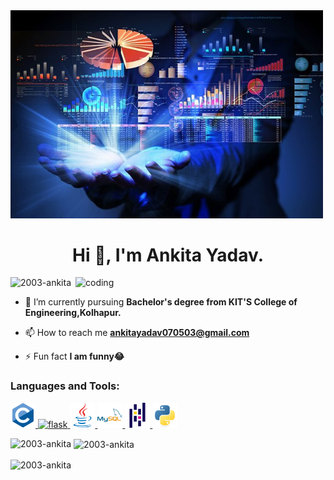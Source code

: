 <img src="https://github.com/2003-ankita/2003-ankita/blob/main/banner.jpg" alt="logo" width="500">
<h1 align="center">Hi 👋, I'm Ankita Yadav.</h1>
<img align='right' alt='coding' width='400' src='https://mir-s3-cdn-cf.behance.net/project_modules/disp/601014116770475.6068beff4640a.gif'>
<p align="left"> <img src="https://komarev.com/ghpvc/?username=2003-ankita&label=Profile%20views&color=0e75b6&style=flat" alt="2003-ankita" /> </p>

- 🌱 I’m currently pursuing **Bachelor's degree from KIT'S College of Engineering,Kolhapur.**

- 📫 How to reach me **ankitayadav070503@gmail.com**

- ⚡ Fun fact **I am funny😂**



<h3 align="left">Languages and Tools:</h3>
<p align="left"> <a href="https://www.cprogramming.com/" target="_blank" rel="noreferrer"> <img src="https://raw.githubusercontent.com/devicons/devicon/master/icons/c/c-original.svg" alt="c" width="40" height="40"/> </a> <a href="https://flask.palletsprojects.com/" target="_blank" rel="noreferrer"> <img src="https://www.vectorlogo.zone/logos/pocoo_flask/pocoo_flask-icon.svg" alt="flask" width="40" height="40"/> </a> <a href="https://www.java.com" target="_blank" rel="noreferrer"> <img src="https://raw.githubusercontent.com/devicons/devicon/master/icons/java/java-original.svg" alt="java" width="40" height="40"/> </a> <a href="https://www.mysql.com/" target="_blank" rel="noreferrer"> <img src="https://raw.githubusercontent.com/devicons/devicon/master/icons/mysql/mysql-original-wordmark.svg" alt="mysql" width="40" height="40"/> </a> <a href="https://pandas.pydata.org/" target="_blank" rel="noreferrer"> <img src="https://raw.githubusercontent.com/devicons/devicon/2ae2a900d2f041da66e950e4d48052658d850630/icons/pandas/pandas-original.svg" alt="pandas" width="40" height="40"/> </a> <a href="https://www.python.org" target="_blank" rel="noreferrer"> <img src="https://raw.githubusercontent.com/devicons/devicon/master/icons/python/python-original.svg" alt="python" width="40" height="40"/> </a> </p>

<p><img align="left" src="https://github-readme-stats.vercel.app/api/top-langs?username=2003-ankita&show_icons=true&locale=en&layout=compact" alt="2003-ankita" /></p>

<p>&nbsp;<img align="center" src="https://github-readme-stats.vercel.app/api?username=2003-ankita&show_icons=true&locale=en" alt="2003-ankita" /></p>

<p><img align="center" src="https://github-readme-streak-stats.herokuapp.com/?user=2003-ankita&" alt="2003-ankita" /></p>

